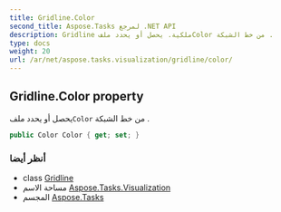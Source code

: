 ```yaml
---
title: Gridline.Color
second_title: Aspose.Tasks لمرجع .NET API
description: Gridline ملكية. يحصل أو يحدد ملفColor من خط الشبكة .
type: docs
weight: 20
url: /ar/net/aspose.tasks.visualization/gridline/color/
---
```

## Gridline.Color property

يحصل أو يحدد ملف`Color` من خط الشبكة .

```csharp
public Color Color { get; set; }
```

### أنظر أيضا

* class [Gridline](../)
* مساحة الاسم [Aspose.Tasks.Visualization](../../gridline/)
* المجسم [Aspose.Tasks](../../../)


